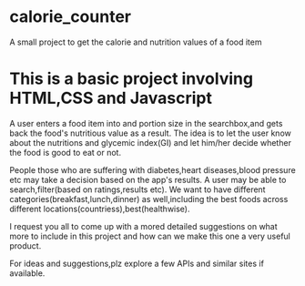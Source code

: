 # calorie_counter
A small project to get the calorie and nutrition values of a food item

# This is a basic project involving HTML,CSS and Javascript

A user enters a food item into and portion size in the searchbox,and  gets back the food's nutritious value as a result.
The idea is to let the user know about the nutritions and glycemic index(GI) and let him/her decide whether the food is good to eat or not.

People those who are suffering with diabetes,heart diseases,blood pressure etc may take a decision based on the app's results.
A user may be able to search,filter(based on ratings,results etc).
We want to have different categories(breakfast,lunch,dinner) as well,including the best foods across different locations(countriess),best(healthwise).

I request you all to come up with a mored detailed suggestions on what more to include in this project and how can we make this one a very useful product.

For ideas and suggestions,plz explore a few APIs and similar sites if available.
